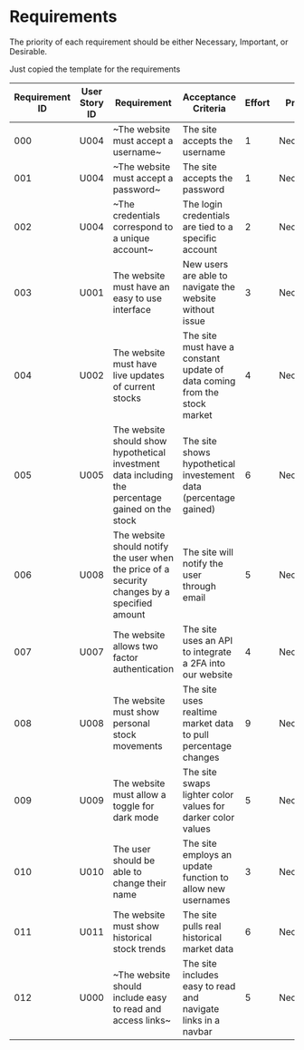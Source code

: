 # Requirements

The priority of each requirement should be either Necessary, Important, or Desirable.

Just copied the template for the requirements

| Requirement ID | User Story ID | Requirement                                                                                       | Acceptance Criteria                                                       | Effort | Priority  | Status   |
| -------------- | ------------- | ------------------------------------------------------------------------------------------------- | ------------------------------------------------------------------------- | ------ | --------- | -------- |
| 000            | U004          | ~The website must accept a username~                                                              | The site accepts the username                                             | 1      | Necessary | Unverified |
| 001            | U004          | ~The website must accept a password~                                                              | The site accepts the password                                             | 1      | Necessary | Unverified |
| 002            | U004          | ~The credentials correspond to a unique account~                                                  | The login credentials are tied to a specific account                      | 2      | Necessary | Unverified |
| 003            | U001          | The website must have an easy to use interface                                                    | New users are able to navigate the website without issue                  | 3      | Necessary | Unverified |
| 004            | U002          | The website must have live updates of current stocks                                              | The site must have a constant update of data coming from the stock market | 4      | Necessary | Unverified |
| 005            | U005          | The website should show hypothetical investment data including the percentage gained on the stock | The site shows hypothetical investement data (percentage gained)          | 6      | Necessary | Unverified |
| 006            | U008          | The website should notify the user when the price of a security changes by a specified amount     | The site will notify the user through email                               | 5      | Necessary | Unverified |
| 007            | U007          | The website allows two factor authentication                                                      | The site uses an API to integrate a 2FA into our website                  | 4      | Necessary | Unverified |
| 008            | U008          | The website must show personal stock movements                                                    | The site uses realtime market data to pull percentage changes             | 9      | Necessary | Unverified |
| 009            | U009          | The website must allow a toggle for dark mode                                                     | The site swaps lighter color values for darker color values               | 5      | Necessary | Unverified |
| 010            | U010          | The user should be able to change their name                                                      | The site employs an update function to allow new usernames                | 3      | Necessary | Unverified |
| 011            | U011          | The website must show historical stock trends                                                     | The site pulls real historical market data                                | 6      | Necessary | Unverified |
| 012            | U000          | ~The website should include easy to read and access links~                                        | The site includes easy to read and navigate links in a navbar             | 5      | Necessary | Unverified |
